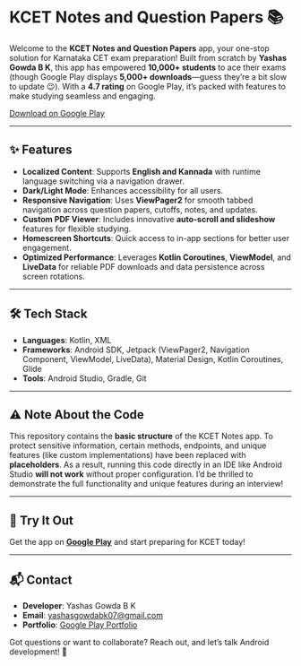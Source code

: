 # KCET Notes and Question Papers 📚

Welcome to the **KCET Notes and Question Papers** app, your one-stop solution for Karnataka CET exam preparation! Built from scratch by **Yashas Gowda B K**, this app has empowered **10,000+ students** to ace their exams (though Google Play displays **5,000+ downloads**—guess they’re a bit slow to update 😉). With a **4.7 rating** on Google Play, it’s packed with features to make studying seamless and engaging.

[Download on Google Play](https://play.google.com/store/apps/details?id=com.kea.pyp&utm_source=shareApp)

---

## ✨ Features
- **Localized Content**: Supports **English and Kannada** with runtime language switching via a navigation drawer.
- **Dark/Light Mode**: Enhances accessibility for all users.
- **Responsive Navigation**: Uses **ViewPager2** for smooth tabbed navigation across question papers, cutoffs, notes, and updates.
- **Custom PDF Viewer**: Includes innovative **auto-scroll and slideshow** features for flexible studying.
- **Homescreen Shortcuts**: Quick access to in-app sections for better user engagement.
- **Optimized Performance**: Leverages **Kotlin Coroutines**, **ViewModel**, and **LiveData** for reliable PDF downloads and data persistence across screen rotations.

---

## 🛠️ Tech Stack
- **Languages**: Kotlin, XML
- **Frameworks**: Android SDK, Jetpack (ViewPager2, Navigation Component, ViewModel, LiveData), Material Design, Kotlin Coroutines, Glide
- **Tools**: Android Studio, Gradle, Git

---

## ⚠️ Note About the Code
This repository contains the **basic structure** of the KCET Notes app. To protect sensitive information, certain methods, endpoints, and unique features (like custom implementations) have been replaced with **placeholders**. As a result, running this code directly in an IDE like Android Studio **will not work** without proper configuration. I’d be thrilled to demonstrate the full functionality and unique features during an interview!

---


## 📱 Try It Out
Get the app on **[Google Play](https://play.google.com/store/apps/details?id=com.kea.pyp&utm_source=shareApp)** and start preparing for KCET today!

---

## 📬 Contact
- **Developer**: Yashas Gowda B K
- **Email**: [yashasgowdabk07@gmail.com](mailto:yashasgowdabk07@gmail.com)
- **Portfolio**: [Google Play Portfolio](https://play.google.com/store/search?q=pub:AppInnoVenture&c=apps)

Got questions or want to collaborate? Reach out, and let’s talk Android development! 🚀
